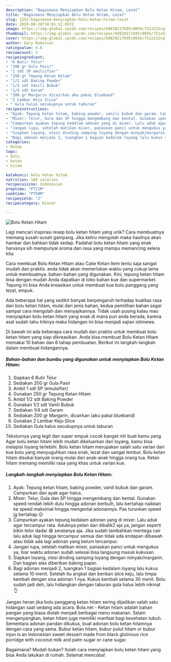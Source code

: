 ```yaml
---
description: "Bagaimana Menyiapkan Bolu Ketan Hitam, Lezat"
title: "Bagaimana Menyiapkan Bolu Ketan Hitam, Lezat"
slug: 1252-bagaimana-menyiapkan-bolu-ketan-hitam-lezat
date: 2020-08-28T18:01:12.857Z
image: https://img-global.cpcdn.com/recipes/b0820217b95c0056/751x532cq70/bolu-ketan-hitam-foto-resep-utama.jpg
thumbnail: https://img-global.cpcdn.com/recipes/b0820217b95c0056/751x532cq70/bolu-ketan-hitam-foto-resep-utama.jpg
cover: https://img-global.cpcdn.com/recipes/b0820217b95c0056/751x532cq70/bolu-ketan-hitam-foto-resep-utama.jpg
author: Gary Roberson
ratingvalue: 4.8
reviewcount: 3
recipeingredient:
- "6 Butir Telur"
- "200 gr Gula Pasir"
- "1 sdt SP emulsifier"
- "250 gr Tepung Ketan Hitam"
- "1/2 sdt Baking Powder"
- "1/2 sdt Vanili Bubuk"
- "1/4 sdt Garam"
- "200 gr Margarin dicairkan aku pakai blueband"
- "2 Lembar Keju Slice"
- " Gula halus secukupnya untuk taburan"
recipeinstructions:
- "Ayak: Tepung ketan hitam, baking powder, vanili bubuk dan garam. Campurkan dan ayak agar halus."
- "Mixer: Telur, Gula dan SP hingga mengembang dan kental. Gunakan speed rendah lebih dulu hingga adonan berbuih, lalu bertahap naikkan ke speed maksimal hingga mengental adonannya. Pas turunkan speed jg bertahap 😉"
- "Campurkan ayakan tepung kedalam adonan yang di mixer. Lalu aduk agar tercampur rata. Aduknya pelan dan dibalik2 aja ya, jangan seperti bikin telor dadar 😅 seratanya aja. Jika sudah tambahkan mentega cair lalu aduk lagi hingga tercampur semua dan tidak ada endapan dibawah atau tidak ada lagi adonan yang belum tercampur."
- "Jangan lupa, setelah matikan mixer, panaskan panci untuk mengukus ya, biar waktu adonan sudah selesai bisa langsung masuk kukusan."
- "Siapkan loyang, olesi dinding samping loyang dengan minyak/margarin. Dan bagian alas diberikan baking paper."
- "Bagi adonan menjadi 2, tuangkan 1 bagian kedalam loyang lalu kukus selama 10 menit. Setelah itu angkat dan berikan slice keju, lalu timpa kembali dengan sisa adonan 1 nya. Kukus kembali selama 30 menit. Bolu sudah jadi deh, lalu hidangkan dengan taburan gula halus lebih nikmat 👌"
categories:
- Resep
tags:
- bolu
- ketan
- hitam

katakunci: bolu ketan hitam 
nutrition: 160 calories
recipecuisine: Indonesian
preptime: "PT21M"
cooktime: "PT50M"
recipeyield: "2"
recipecategory: Dinner

---
```



![Bolu Ketan Hitam](https://img-global.cpcdn.com/recipes/b0820217b95c0056/751x532cq70/bolu-ketan-hitam-foto-resep-utama.jpg)

Lagi mencari inspirasi resep bolu ketan hitam yang unik? Cara membuatnya memang susah-susah gampang. Jika keliru mengolah maka hasilnya akan hambar dan bahkan tidak sedap. Padahal bolu ketan hitam yang enak harusnya sih mempunyai aroma dan rasa yang mampu memancing selera kita.

Cara membuat Bolu Ketan Hitam atau Cake Ketan Item tentu saja sangat mudah dan praktis. anda tidak akan memerlukan waktu yang cukup lama untuk membuatnya. bahan-bahan yang digunakan. Kini, tepung ketan hitam bisa dengan mudah Anda dapatkan di toko bahan kue dan supermarket. Tepung ini bisa Anda kreasikan untuk membuat kue bolu panggang yang lezat, empuk.

Ada beberapa hal yang sedikit banyak berpengaruh terhadap kualitas rasa dari bolu ketan hitam, mulai dari jenis bahan, kedua pemilihan bahan segar sampai cara mengolah dan menyajikannya. Tidak usah pusing kalau mau menyiapkan bolu ketan hitam yang enak di mana pun anda berada, karena asal sudah tahu triknya maka hidangan ini bisa menjadi sajian istimewa.


Di bawah ini ada beberapa cara mudah dan praktis untuk membuat bolu ketan hitam yang siap dikreasikan. Anda bisa membuat Bolu Ketan Hitam memakai 10 bahan dan 6 tahap pembuatan. Berikut ini langkah-langkah dalam membuat hidangannya.

<!--inarticleads1-->

##### Bahan-bahan dan bumbu yang digunakan untuk menyiapkan Bolu Ketan Hitam:

1. Siapkan 6 Butir Telur
1. Sediakan 200 gr Gula Pasir
1. Ambil 1 sdt SP (emulsifier)
1. Gunakan 250 gr Tepung Ketan Hitam
1. Ambil 1/2 sdt Baking Powder
1. Gunakan 1/2 sdt Vanili Bubuk
1. Sediakan 1/4 sdt Garam
1. Sediakan 200 gr Margarin, dicairkan (aku pakai blueband)
1. Gunakan 2 Lembar Keju Slice
1. Sediakan  Gula halus secukupnya untuk taburan


Teksturnya yang legit dan super empuk cocok banget nih buat kamu yang Agar bolu ketan hitam lebih mudah dikeluarkan dari loyang, kamu bisa melapisi loyang terlebihi. Bolu ketan hitam merupakan salah satu varian dari kue bolu yang menyuguhkan rasa enak, lezat dan sangat lembut. Bolu ketan hitam disukai banyak orang mulai dari anak-anak hingga orang tua. Ketan hitam memang memiliki rasa yang khas untuk varian kue. 

<!--inarticleads2-->

##### Langkah-langkah menyiapkan Bolu Ketan Hitam:

1. Ayak: Tepung ketan hitam, baking powder, vanili bubuk dan garam. Campurkan dan ayak agar halus.
1. Mixer: Telur, Gula dan SP hingga mengembang dan kental. Gunakan speed rendah lebih dulu hingga adonan berbuih, lalu bertahap naikkan ke speed maksimal hingga mengental adonannya. Pas turunkan speed jg bertahap 😉
1. Campurkan ayakan tepung kedalam adonan yang di mixer. Lalu aduk agar tercampur rata. Aduknya pelan dan dibalik2 aja ya, jangan seperti bikin telor dadar 😅 seratanya aja. Jika sudah tambahkan mentega cair lalu aduk lagi hingga tercampur semua dan tidak ada endapan dibawah atau tidak ada lagi adonan yang belum tercampur.
1. Jangan lupa, setelah matikan mixer, panaskan panci untuk mengukus ya, biar waktu adonan sudah selesai bisa langsung masuk kukusan.
1. Siapkan loyang, olesi dinding samping loyang dengan minyak/margarin. Dan bagian alas diberikan baking paper.
1. Bagi adonan menjadi 2, tuangkan 1 bagian kedalam loyang lalu kukus selama 10 menit. Setelah itu angkat dan berikan slice keju, lalu timpa kembali dengan sisa adonan 1 nya. Kukus kembali selama 30 menit. Bolu sudah jadi deh, lalu hidangkan dengan taburan gula halus lebih nikmat 👌


Jangan heran jika bolu panggang ketan hitam sering dijadikan salah satu hidangan saat sedang ada acara. Bola.net - Ketan hitam adalah bahan pangan yang biasa diolah menjadi berbagai menu makanan. Selain mengenyangkan, ketan hitam juga memiliki manfaat bagi kesehatan tubuh. Sementara adonan pandan dikukus, buat adonan bolu ketan hitamnya dengan cara yang sama. Bubur ketan hitam, bubur pulut hitam or bubur injun is an Indonesian sweet dessert made from black glutinous rice porridge with coconut milk and palm sugar or cane sugar. 

Bagaimana? Mudah bukan? Itulah cara menyiapkan bolu ketan hitam yang bisa Anda lakukan di rumah. Selamat mencoba!
